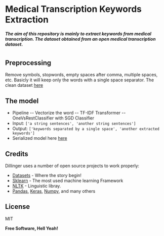 # Medical Transcription Keywords Extraction
#### _The aim of this repository is mainly to extract keywords from medical transcription. The dataset obtained from an open medical transcription dataset._

#
#

## Preprocessing
Remove symbols, stopwords, empty spaces after comma, multiple spaces, etc. Basicly it will keep only the words with a single space separator. The clean dataset  [here](https://github.com/nadhirfr/medical_transcript_keyword_extract/blob/main/datasets.csv)

## The model
- Pipeline
-- Vectorize the word
-- TF-IDF Transformer
-- OneVsRestClassifier with SGD Classifier
- Input: ```['a string sentences', 'another string sentences']```
- Output: ```['keywords separated by a single space', 'another extracted keywords']```
- Serialized model here [here](https://github.com/nadhirfr/medical_transcript_keyword_extract/blob/main/sgd_pipeline1.pkl)

## Credits

Dillinger uses a number of open source projects to work properly:

- [Datasets] - Where the story begin!
- [Sklearn] - The most used machine learning Framework
- [NLTK] - Linguistic libray.
- [Pandas], [Keras], [Numpy], and many others

## License

MIT

**Free Software, Hell Yeah!**

[//]: # (These are reference links used in the body of this note and get stripped out when the markdown processor does its job. There is no need to format nicely because it shouldn't be seen. Thanks SO - http://stackoverflow.com/questions/4823468/store-comments-in-markdown-syntax)

   [Datasets]: <https://www.kaggle.com/tboyle10/medicaltranscriptions>
   [Sklearn]: <https://scikit-learn.org/>
   [NLTK]: <https://www.nltk.org/>
   [Pandas]: <https://pandas.pydata.org/>
   [Keras]: <https://keras.io/>
   [Numpy]: <https://numpy.org/>
   
